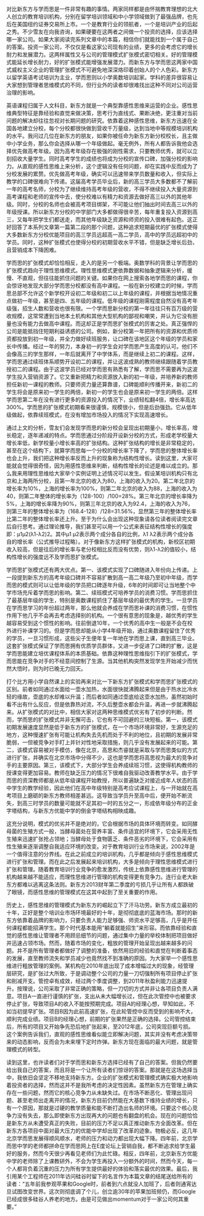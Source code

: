 
对比新东方与学而思是一件非常有趣的事情。两家同样都是由怀揣教育理想的北大人创立的教育培训机构，分别在留学培训领域和中小学领域做到了最强品牌，也先后在美国纽约证券交易所上市。一个是教育行业的领航者，一个是培训产业的后起之秀。不少雪友在向我咨询，如果硬要在这两者之间做一个投资的选择，应该选择哪一家公司。如果大家阅读完系列文章中的本篇，相信你们就能找到一个属于自己的答案。投资一家公司，不仅仅是看这家公司现有的业绩，更多的会考虑它的增长耐力和发展潜力。这两样属性又与公司的管理模式扩张模式密切相关。好的管理模式能延长增长耐力，好的扩张模式能增强发展潜力。而新东方与学而思这两家中国式威权主义企业的管理扩张模式不可避免地深深烙印着创始人的个人色彩。新东方以留学英语考试培训为主业，学而思则以小学奥数培训起家。学科的差异很容易让大家想到管理者思维模式的不同，但行业外的读者却很难找出这种不同对公司运营治理的影响。


英语课程归属于人文科目，新东方就是一个典型靠感性思维来运营的企业。感性思维典型特征是靠经验和直觉来做决策，思考行为直线式、果断决绝，更注重对当前问题的解决却往往忽视对长期问题的研究。依靠着这种感性思维，新东方迅速在全国各地建立分校，每个分校都很快做到营收千万量级，达到当地中等规模培训机构的水平。我问过几位在新东方的朋友，如果你被任命为新东方新分校校长，且主做中小学业务，那么你会选择从哪一个年级做起。毫无例外，所有人都告诉我他会选择优先做高考年级。因为高考年级存在极强的刚性需求，只要教师优秀，就可以立刻招收大量学生。同时高考学生的成绩也将成为分校的宣传口碑，加强分校的影响力。从直观的感性思维上来分析，这个逻辑没有任何问题，却在实践中反而成为了分校发展的累赘。优先做高考年级，确实可以迅速带来学员数量和收入，但实际上教学的口碑很难向下传递。这届高考学员毕业后，新的高三学员大多数都不了解前一年的高考名师，分校为了继续维持高考年级的营收，不得不继续投入大量资源到高考课程和老师的宣传中去，使分校难以有精力和资源去做好高三以外的其他年级。同时，分校的名师也会被高考项目绑架，不可能让他们抽出时间去高三以外的年级授课。所以新东方分校的中学部门大多都做得很辛苦，每年重复投入资源到高三，又每年把学生们都送走，而其他年级缺乏资源和师资的投入很难有起色。这正好回答了本系列文章第一篇第二段的那个问题，这种追求短期最优的扩张模式使得大多数新东方分校优能项目的高三学员远超高一高二学员，高中的学员远超初中的学员。同时，这种扩张模式也使得分校的初期营收水平不错，但是缺乏增长后劲，且营销成本下降困难。


学而思的扩张模式却恰恰相反，走入的是另一个极端。奥数学科的背景让学而思的扩张模式趋向于理性思维模式。理性思维模式更依靠数据和抽象逻辑来分析，缓慢、不直观，但往往能抓住问题的关键。如果你在网上搜索各地学而思的课程，你会惊讶地发现大部分学而思分校都没有高中课程。一般在新分校建立的时候，学而思总部不允许这个新学校开设初二年级和初二以上年级的课程，并根据当地情况重点做初一年级，甚至是四、五年级的课程。低年级的课程刚需程度自然没有高考年级强，招生人数和营收也很有限。一个学而思新分校的第一年往往只有百万级的营收规模，这常常遭到当地本土机构和其他大型机构的鄙视和嘲笑，并认为它没有胆量也没有能力去做高中课程。而这却正是学而思扩张模式的厉害之处。真正强悍的公司是能抵挡住短期利益诱惑的公司。例如，新分校第一年把所有的资源和优质师资都投放到初一年级，并全力做好续班服务，让口碑在该地区这个年级的学员和家长中传播。经过一年的努力，本身初一的学生会对学而思产生高度的认可。他们不会像高三的学生那样，一年后就离开了中学体系，而是继续上初二的课程。这样，学而思通过续班体系顺势开设初二的课程，并让这波成熟的教师继续跟随着学员教授初二的课程。由于这波学员已经对学而思有熟悉有了解，学而思不需要再为这波学生投入营销资源了。它又重新把精力和资源放入新的初一年级，并培养新的教师担任新初一课程的教师。只要师资力量还算靠谱，口碑能顺利传播开来，新初二的学生将会是原来初一学生的两倍，新初一的学生也会是原来初一学生的两倍。这样学而思第二年在没有进行更多的资源投入的情况下，业绩轻松翻4倍，增长率高达300%。学而思的扩张模式初期看来很谨慎，规模很小，但是后劲强劲。它从低年级做起，依靠续班模式，在没有增加市场投入的情况下实现高速增长。


通过上文的分析，雪友们会发现学而思的新分校会呈现出初期量小，增长率高，增长稳定，逐年递减的特点。学而思通过分阶段开设新分校的方式，形成老学校量大增长率低，新学校量小增长率高的扩张结构。这种扩张结构的增长是非常稳定的，甚至在这个结构下，就算学而思每一个分校的增长率下降了，学而思的整体增长率也会上升，我们把这种增长率反而上升的现象称为结构性增长。读到这里，大家可能就会觉得很奇怪，因为用感性思维来判断，结构性增长的论述是难以成立的。那么我来用理性思维给大家举个实例证明上述情况可以发生。假设某培训机构只有北京和上海两所分校，且第一年北京的收入为80，上海的收入为20。第二年北京的增长率为10%，上海的增长率为100%，则第二年北京的收入为88，上海的收入为40，则第二年整体的增长率为（128-100）/100=28%。第三年北京的增长率降为5%，上海的增长率降为90%，则第三年北京的收入为92.4，上海的收入为76，则第三年的整体增长率为（168.4-128）/128=31.56%，显然第三年的整体增长率比第二年的整体增长率还上升。至于为什么会出现这种现象请各位读者阅读完文章后自行思考。通过理论推导，我们甚至可以用一个公式来表征结构性增长的强度即：μ1μ2(λ1-λ2)2。其中μ1 μ2表示两个成分各自的比例，λ1 λ2表示两个成分各自的增长率（公式推导过程略）。对于像新东方这样扩张模式的机构，新校区初期收入较高，但是往后的增长率与老分校相比反而没有优势，则λ1-λ2的值较小，结构性增长的强度远不及学而思扩张模式。


学而思扩张模式还有两大优点。第一、该模式实现了口碑随进入年份向上传递。上一段提到新东方的高考年级口碑并不容易扩散到高一高二年级乃至初中年级，而学而思的模式则可以让低年级的学员把口碑逐年升级，6年的时间即可让当地整个中学市场充斥着学而思的影响。第二、续班模式可培养学员的消费习惯。学而思抓住了最基层年级的学生，特别是奥数课程抓住了基层年级的最优秀的学生。一旦学员在学而思学习的年份超过两年，那么他就会养成在学而思补课的消费习惯，在惯性作用下他几乎不会再去考虑选择别的机构。一个很有意思的现象是，越优秀的学生越容易受到这个惯性的影响。往前倒退10年，一个优秀的高中生一般是不会在校外进行补课学习的。但是学而思却能从小学4年级开始，通过奥数课程留住了优秀的学员，一旦习惯形成，这些尖子生便年复一年地在学而思上课，直到高三毕业。这套扩张模式保证了学而思拥有优质学员群体，又进一步促进了口碑的扩散，这是学而思能建立培优课程体系的本质基础。依靠这种理性思维指引下的扩张模式，学而思能在竞争对手的不经意间控制了生源。当其他机构突然发现学生开始减少而恍然大悟时，则为时已晚无力回天。


打个比方用小学自然课上的实验再来对比一下新东方扩张模式和学而思扩张模式的区别。前者如同通过水面给一壶水加热，水面很快就沸腾起来但是由于热水比冷水轻的缘故，壶底的水却难以升温；而后者如同通过壶底给这壶水加热，虽然初始时看不出有什么反应，但是依靠热对流，不久后整壶水都会升温，再进一步就沸腾起来。从扩张模式的对比中，相信大家对这两种思维模式优劣有了初步的判断。然而，学而思的扩张模式并非无懈可击，它也有不可回避的三块短板。第一，该模式初期发展速度显然是低于新东方的扩张模式，在一个市场环境非常好，生源充足的地方，这种慢速扩张有可能让机构失去先机而处于不利的地位，且初期的发展非常脆弱，一但被竞争对手盯上并针对性地采取措施，则几乎没有发展起来的可能。第二，该模式容易被对手模仿，像在北京，高思和杰睿就是采取与学而思类似的方式进行扩张，并确实在北京市场中分得不少，这也是学而思将高思视为最大的竞争对手的主要原因。第三，该模式下，大部分学生会养成续班习惯，这使得机构教师的授课变得更加容易。教师在缺乏压力的情况下很难自我驱动改善教学水平。由于学而思的资深教师都是从低年级课程开始教授，所以普遍缺乏对接近成年人状态的高中学生的教学经验，因此他们在高中年级特别是高考应试课程上，与一开始就在高考项目上磨砺的新东方教师相差甚远。这导致当学员升至高中后，便开始不断流失，到高三时学员的数量可能就不足其初一时的五分之一，形成依年级分布的正金字塔结构，与新东方优能中学的倒金字塔结构相映成趣。


这充分说明，模式的优劣并不是绝对的，它会根据市场的具体环境而转变。如同酵母菌的生殖方式一般，当酵母菌处在营养丰富、条件适宜的环境下，它会采用无性生殖来迅速扩张抢占领地；当酵母处于食物匮乏、条件恶劣的环境下，它会采用有性生殖来逐渐调整自我适应环境的改变。对于教育培训行业市场来说，2002年是一个值得注意的分界线。在此之前成立的培训机构，几乎都是倾向于感性思维模式进行扩张和管理。而在此之后发展起来培训机构，大多是倾向于理性思维模式进行扩张和管理。随着教育培训行业竞争的愈发激烈，传统上依靠感性思维进行管理的机构越来越不能适应，而理性思维进行管理的机构变得更有竞争力。连行业老大新东方都难以逃离这条法则。新东方2013财年第二季度的亏损几乎让所有人都跌破了眼镜，而感性思维的管理模式在这其中起到了至关重要的作用。


历史上，感性思维的管理模式为新东方的崛起立下了汗马功劳。新东方成立最初的十年，正好是整个培训业市场环境最好的十年，是彻彻底底的蓝海市场。那时的新东方依靠着品牌的影响力，只要负责人能力足够强、师资水平足够高，几乎是开任何课程都能招满学生。那个时代基本能用“躺着就能招生”来形容。而依靠经验和直觉的感性思维让管理者不用顾忌细节的问题，通过集中力量的举校体制把项目做好并迅速占领市场。然而，随着市场的变化，粗放的管理开始呈现出越来越多的问题。并不是所有管理者都做好了调整的准备，依然用旧的经验和直觉在判断着事态的发展，直至教师流失和学员减少也竟然找不到准确的原因。为大家举一个感性思维进行粗放管理的案例。某机构在2010年底出现了成本增幅过大的现象，经管理层研究，是扩张过大所致，于是调动整个公司的力量一刀切强制所有项目停止扩张和削减开支。管控卓有成效，经过两个季度调整，到2011年秋盈利能力迅速提升。按理说，公司采取了非常正确的策略，但一刀切的方式并非让各项目负责人满意。项目A一直进行谨慎的扩张，支出从未大幅增长过，但在此次管控中也被要求停止扩张，导致项目A的收入不能按预期完成。项目A的经理心想，早知如此，不如当初提早扩张。项目B因为此前高速扩张，在此轮管控中反而受到的影响不大，顺利完成业绩。项目B的经理心想，前期的扩张果然是正确的选择。公司管控结束后，所有的项目又开始争先恐后地扩张起来，至2012年底，公司突现巨额亏损。这个案例告诉我们，直观的感性思维看似能立即解决问题，其实并没有考虑决策带来的动态影响，反而会为未来埋下定时炸弹。新东方现在面临的最大问题，就是管理模式的转型。


读到这里，也许读者们对于学而思和新东方选择已经有了自己的答案。但我仍然要给出我自己的答案，而且将是一个让所有读者们惊讶的答案。那就是在这场选择当中，我依旧会坚定不移地支持新东方。企业的扩张模式和管理模式确实极大地影响着投资者的选择，然而这并不是我所考虑的决定性因素。虽然新东方在管理上确实存在一些问题，然而它的核心竞争力从未缺失过。在市场不断恶化、管理出现问题、甚至老师出走离开的情况，新东方目前仍然能在大基数下维持业绩的增长，只有一个原因，那就是过硬的教学质量和能不断打造出名师的环境。只要这个核心竞争力没有失去，那么即使新东方出现再大的问题也有翻盘的机会。现在的问题恰恰是新东方从未遭受真正的失败，目前的压力不足以真正推动新东方全面改革。但在新东方各项目中面对最大压力的优能中学却出现了改革的迹象。物极必反，这几年北京学而思发展得顺风顺水，老师的压力和动力都出现大幅下降。四年前，北京学而思中学的老师都拼命在学而思网上在E度论坛上营销自我，都不断追求给学生最好的服务，然而今天很少再看见老师们为此忙碌。相反，四年前，北京新东方优能中学的老师除了上课教研外，不会为学生再投入一分额外的时间，然而今天，每一个人都背负着沉重的压力为所有学生提供最好的体验和落实最优的效果。最后，我引用某个工程师在2011年访问硅谷时留下的名言作为本篇文章的结尾送给所有的读者：“五年前我参观苹果和Google时，前者到六点就没人加班了，后者则通宵达旦试图改变世界。这次则彻底调了个儿，创立逾30年的苹果加班频仍，而Google已经成很多硅谷人养老的地方。由是可见做出momentum对于一家公司何其重要。”
